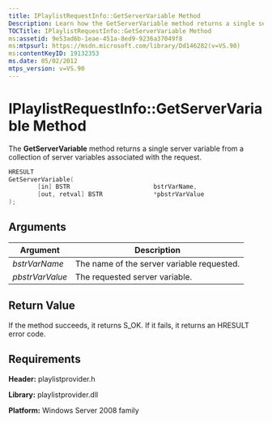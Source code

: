 ```yaml
---
title: IPlaylistRequestInfo::GetServerVariable Method
Description: Learn how the GetServerVariable method returns a single server variable from a collection of server variables associated with the request.
TOCTitle: IPlaylistRequestInfo::GetServerVariable Method
ms:assetid: 9e53ad6b-1eae-451a-8ed9-9236a37049f8
ms:mtpsurl: https://msdn.microsoft.com/library/Dd146282(v=VS.90)
ms:contentKeyID: 19132353
ms.date: 05/02/2012
mtps_version: v=VS.90
---
```


# IPlaylistRequestInfo::GetServerVariable Method

The **GetServerVariable** method returns a single server variable from a collection of server variables associated with the request.

```cpp
HRESULT
GetServerVariable(
        [in] BSTR                       bstrVarName,
        [out, retval] BSTR              *pbstrVarValue
);
```

## Arguments

|Argument|Description|
|--- |--- |
|*bstrVarName*|The name of the server variable requested.|
|*pbstrVarValue*|The requested server variable.|

## Return Value

If the method succeeds, it returns S\_OK. If it fails, it returns an HRESULT error code.

## Requirements

**Header:** playlistprovider.h

**Library:** playlistprovider.dll

**Platform:** Windows Server 2008 family

